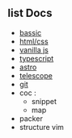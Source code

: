 ## list Docs
- [bassic](bassic)
- [html/css](html-css)
- [vanilla js](vanilla-js)
- [typescript](typescript)
- [astro](astro)
- [telescope](telescope)
- [git](git)
- coc :
  - snippet
  - map
- packer
- structure vim
